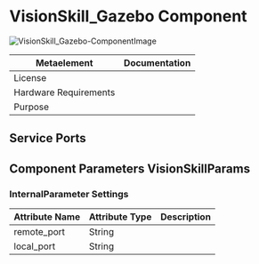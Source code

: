 <!--- This file is generated from the VisionSkill_Gazebo.componentDocumentation model --->
<!--- do not modify this file manually as it will by automatically overwritten by the code generator, modify the model instead and re-generate this file --->

# VisionSkill_Gazebo Component

![VisionSkill_Gazebo-ComponentImage](https://github.com/Servicerobotics-Ulm/ComponentRepository/blob/master/VisionSkill_Gazebo/model/VisionSkill_GazeboComponentDefinition.jpg)


| Metaelement | Documentation |
|-------------|---------------|
| License |  |
| Hardware Requirements |  |
| Purpose |  |



## Service Ports


## Component Parameters VisionSkillParams

### InternalParameter Settings

| Attribute Name | Attribute Type | Description |
|----------------|----------------|-------------|
| remote_port | String |  |
| local_port | String |  |

